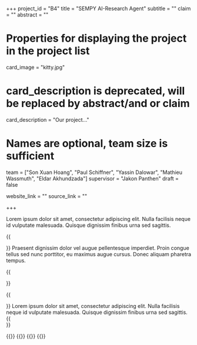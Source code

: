 +++
project_id = "B4"
title = "SEMPY AI-Research Agent"
subtitle = ""
claim = ""
abstract = ""

# Properties for displaying the project in the project list
card_image = "kitty.jpg"
# card_description is deprecated, will be replaced by abstract/and or claim
card_description = "Our project..." 

# Names are optional, team size is sufficient
team = ["Son Xuan Hoang", "Paul Schiffner", "Yassin Dalowar", "Mathieu Wassmuth", "Eldar Akhundzada"]
supervisor = "Jakon Panthen"
draft = false

website_link = ""
source_link = ""

+++

Lorem ipsum dolor sit amet, consectetur adipiscing elit. Nulla facilisis neque id vulputate malesuada. Quisque dignissim finibus urna sed sagittis. 

{{<section title="Our Goal">}}
Praesent dignissim dolor vel augue pellentesque imperdiet. Proin congue tellus sed nunc porttitor, eu maximus augue cursus. Donec aliquam pharetra tempus. 

{{</section>}}


{{<section title="The team">}}
Lorem ipsum dolor sit amet, consectetur adipiscing elit. Nulla facilisis neque id vulputate malesuada. Quisque dignissim finibus urna sed sagittis. 
{{</section>}} 

{{<gallery>}}
{{<team-member image="cat.jpg" name="team member cat">}}
{{<team-member image="cat2.jpg" name="team member cat2">}}
{{</gallery>}}

